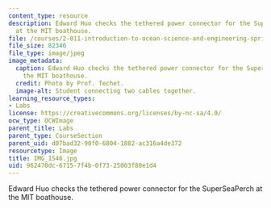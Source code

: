 ```yaml
---
content_type: resource
description: Edward Huo checks the tethered power connector for the SuperSeaPerch
  at the MIT boathouse.
file: /courses/2-011-introduction-to-ocean-science-and-engineering-spring-2006/962470dc67157f4b0f7325003f80e1d4_IMG_1546.jpg
file_size: 82346
file_type: image/jpeg
image_metadata:
  caption: Edward Huo checks the tethered power connector for the SuperSeaPerch at
    the MIT boathouse.
  credit: Photo by Prof. Techet.
  image-alt: Student connecting two cables together.
learning_resource_types:
- Labs
license: https://creativecommons.org/licenses/by-nc-sa/4.0/
ocw_type: OCWImage
parent_title: Labs
parent_type: CourseSection
parent_uid: d07bad32-90f0-6804-1882-ac316a4de372
resourcetype: Image
title: IMG_1546.jpg
uid: 962470dc-6715-7f4b-0f73-25003f80e1d4
---
```

Edward Huo checks the tethered power connector for the SuperSeaPerch at the MIT boathouse.